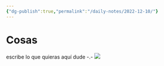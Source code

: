 ```yaml
---
{"dg-publish":true,"permalink":"/daily-notes/2022-12-10/"}
---
```


# Cosas

escribe lo que quieras aquí dude -.-
![](https://i.imgur.com/gxegxPq.png)
